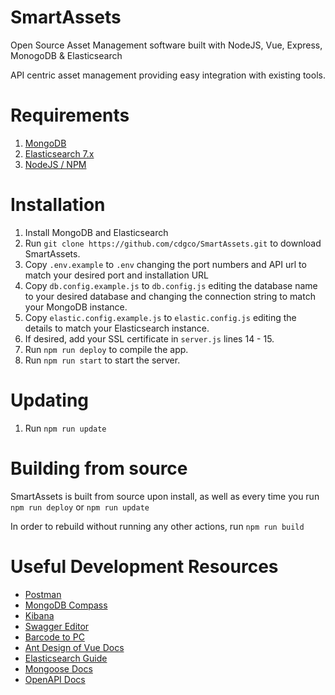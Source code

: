 # SmartAssets

Open Source Asset Management software built with NodeJS, Vue, Express, MonogoDB & Elasticsearch

API centric asset management providing easy integration with existing tools.

# Requirements
1. [MongoDB](https://docs.mongodb.com/manual/administration/install-community/)
2. [Elasticsearch 7.x](https://www.elastic.co/downloads/elasticsearch)
3. [NodeJS / NPM](https://nodejs.org/)

# Installation
1. Install MongoDB and Elasticsearch
2. Run `git clone https://github.com/cdgco/SmartAssets.git` to download SmartAssets.
3. Copy `.env.example` to `.env` changing the port numbers and API url to match your desired port and installation URL
4. Copy `db.config.example.js` to `db.config.js` editing the database name to your desired database and changing the connection string to match your MongoDB instance.
5. Copy `elastic.config.example.js` to `elastic.config.js` editing the details to match your Elasticsearch instance.
6. If desired, add your SSL certificate in `server.js` lines 14 - 15.
7. Run `npm run deploy` to compile the app.
8. Run `npm run start` to start the server.

# Updating
1. Run `npm run update`

# Building from source
SmartAssets is built from source upon install, as well as every time you run `npm run deploy` or `npm run update`

In order to rebuild without running any other actions, run `npm run build`

# Useful Development Resources
* [Postman](https://www.postman.com/)
* [MongoDB Compass](https://www.mongodb.com/products/compass)
* [Kibana](https://www.elastic.co/kibana/)
* [Swagger Editor](https://swagger.io/tools/swagger-editor/)
* [Barcode to PC](https://barcodetopc.com/)
* [Ant Design of Vue Docs](https://www.antdv.com/docs/vue/introduce/)
* [Elasticsearch Guide](https://www.elastic.co/guide/en/elasticsearch/reference/current/index.html)
* [Mongoose Docs](https://mongoosejs.com/docs/guide.html)
* [OpenAPI Docs](https://swagger.io/docs/specification/about/)
